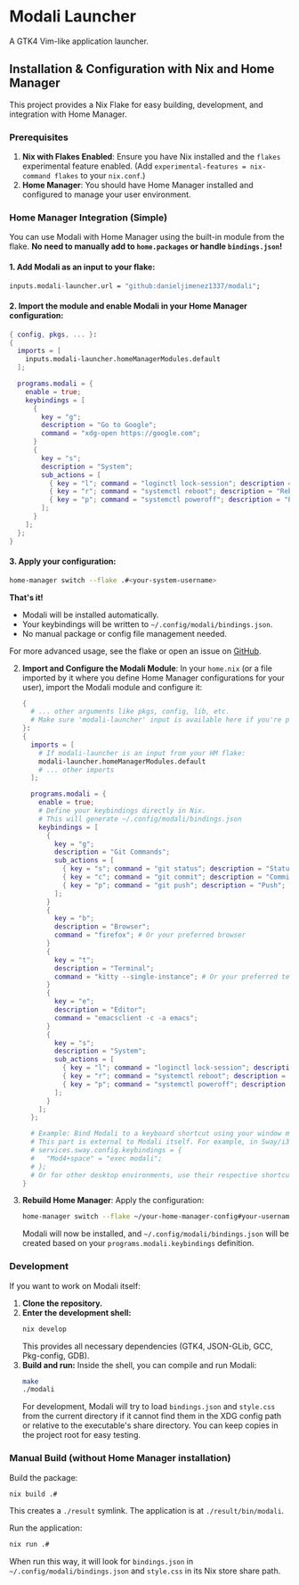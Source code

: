 # Modali Launcher

A GTK4 Vim-like application launcher.

## Installation & Configuration with Nix and Home Manager

This project provides a Nix Flake for easy building, development, and integration with Home Manager.

### Prerequisites

1.  **Nix with Flakes Enabled**: Ensure you have Nix installed and the `flakes` experimental feature enabled.
    (Add `experimental-features = nix-command flakes` to your `nix.conf`.)
2.  **Home Manager**: You should have Home Manager installed and configured to manage your user environment.

### Home Manager Integration (Simple)

You can use Modali with Home Manager using the built-in module from the flake. **No need to manually add to `home.packages` or handle `bindings.json`!**

#### 1. Add Modali as an input to your flake:

```nix
inputs.modali-launcher.url = "github:danieljimenez1337/modali";
```

#### 2. Import the module and enable Modali in your Home Manager configuration:

```nix
{ config, pkgs, ... }:
{
  imports = [
    inputs.modali-launcher.homeManagerModules.default
  ];

  programs.modali = {
    enable = true;
    keybindings = [
      {
        key = "g";
        description = "Go to Google";
        command = "xdg-open https://google.com";
      }
      {
        key = "s";
        description = "System";
        sub_actions = [
          { key = "l"; command = "loginctl lock-session"; description = "Lock Screen"; }
          { key = "r"; command = "systemctl reboot"; description = "Reboot"; }
          { key = "p"; command = "systemctl poweroff"; description = "Power Off"; }
        ];
      }
    ];
  };
}
```

#### 3. Apply your configuration:

```sh
home-manager switch --flake .#<your-system-username>
```

**That's it!**
- Modali will be installed automatically.
- Your keybindings will be written to `~/.config/modali/bindings.json`.
- No manual package or config file management needed.

For more advanced usage, see the flake or open an issue on [GitHub](https://github.com/danieljimenez1337/modali).

2.  **Import and Configure the Modali Module**:
    In your `home.nix` (or a file imported by it where you define Home Manager configurations for your user), import the Modali module and configure it:

    ```nix
    {
      # ... other arguments like pkgs, config, lib, etc.
      # Make sure 'modali-launcher' input is available here if you're passing inputs through
    }:
    {
      imports = [
        # If modali-launcher is an input from your HM flake:
        modali-launcher.homeManagerModules.default 
        # ... other imports
      ];

      programs.modali = {
        enable = true;
        # Define your keybindings directly in Nix.
        # This will generate ~/.config/modali/bindings.json
        keybindings = [
          {
            key = "g";
            description = "Git Commands";
            sub_actions = [
              { key = "s"; command = "git status"; description = "Status"; }
              { key = "c"; command = "git commit"; description = "Commit"; }
              { key = "p"; command = "git push"; description = "Push"; }
            ];
          }
          {
            key = "b";
            description = "Browser";
            command = "firefox"; # Or your preferred browser
          }
          {
            key = "t";
            description = "Terminal";
            command = "kitty --single-instance"; # Or your preferred terminal
          }
          {
            key = "e";
            description = "Editor";
            command = "emacsclient -c -a emacs";
          }
          {
            key = "s";
            description = "System";
            sub_actions = [
              { key = "l"; command = "loginctl lock-session"; description = "Lock Screen"; }
              { key = "r"; command = "systemctl reboot"; description = "Reboot"; }
              { key = "p"; command = "systemctl poweroff"; description = "Power Off"; }
            ];
          }
        ];
      };

      # Example: Bind Modali to a keyboard shortcut using your window manager's tools
      # This part is external to Modali itself. For example, in Sway/i3:
      # services.sway.config.keybindings = {
      #   "Mod4+space" = "exec modali"; 
      # };
      # Or for other desktop environments, use their respective shortcut configuration tools.
    }
    ```

3.  **Rebuild Home Manager**:
    Apply the configuration:
    ```bash
    home-manager switch --flake ~/your-home-manager-config#your-username
    ```

    Modali will now be installed, and `~/.config/modali/bindings.json` will be created based on your `programs.modali.keybindings` definition.

### Development

If you want to work on Modali itself:

1.  **Clone the repository.**
2.  **Enter the development shell:**
    ```bash
    nix develop
    ```
    This provides all necessary dependencies (GTK4, JSON-GLib, GCC, Pkg-config, GDB).
3.  **Build and run:**
    Inside the shell, you can compile and run Modali:
    ```bash
    make
    ./modali
    ```
    For development, Modali will try to load `bindings.json` and `style.css` from the current directory if it cannot find them in the XDG config path or relative to the executable's share directory. You can keep copies in the project root for easy testing.

### Manual Build (without Home Manager installation)

Build the package:
```bash
nix build .#
```
This creates a `./result` symlink. The application is at `./result/bin/modali`.

Run the application:
```bash
nix run .#
```
When run this way, it will look for `bindings.json` in `~/.config/modali/bindings.json` and `style.css` in its Nix store share path.
